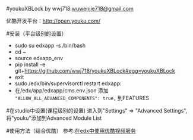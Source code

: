 #youkuXBLock 
by wwj718:<wuwenjie718@gmail.com>

优酷开发平台：http://open.youku.com/

#安装（平台级别的设置）
*  sudo su edxapp -s /bin/bash
*  cd ~
*  source edxapp_env
*  pip install -e git+https://github.com/wwj718/youkuXBLock#egg=youkuXBLock
*  exit
*  sudo /edx/bin/supervisorctl restart edxapp:
*  在/edx/app/edxapp/cms.env.json 添加 `"ALLOW_ALL_ADVANCED_COMPONENTS": true,` 到FEATURES


#在studio中设置(课程级别的设置)
进入到"Settings" ⇒ "Advanced Settings",将"youku"添加到Advanced Module List

#使用方法（结合优酷）
参考:[在edx中使用优酷视频服务](http://wwj718.github.io/edx-use-youku.html)
